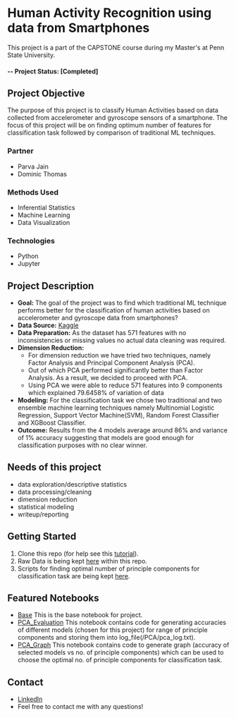 # Human Activity Recognition using data from Smartphones
This project is a part of the CAPSTONE course during my Master's at Penn State University.

#### -- Project Status: [Completed]

## Project Objective
The purpose of this project is to classify Human Activities based on data collected from accelerometer and gyroscope sensors of a smartphone. The focus of this project will be on finding optimum number of features for classification task followed by comparison of traditional ML techniques.

### Partner
* Parva Jain
* Dominic Thomas

### Methods Used
* Inferential Statistics
* Machine Learning
* Data Visualization

### Technologies
* Python
* Jupyter

## Project Description
* **Goal:** The goal of the project was to find which traditional ML technique performs better for the classification of human activities based on accelerometer and gyroscope data from smartphones?
* **Data Source:** [Kaggle](https://www.kaggle.com/datasets/uciml/human-activity-recognition-with-smartphones)
* **Data Preparation:** As the dataset has 571 features with no inconsistencies or missing values no actual data cleaning was required.
* **Dimension Reduction:**
  * For dimension reduction we have tried two techniques, namely Factor Analysis and Principal Component Analysis (PCA).
  * Out of which PCA performed significantly better than Factor Analysis. As a result, we decided to proceed with PCA.
  * Using PCA we were able to reduce 571 features into 9 components which explained 79.6458% of variation of data
* **Modeling:** For the classification task we chose two traditional and two ensemble machine learning techniques namely Multinomial Logistic Regression, Support Vector Machine(SVM), Random Forest Classifier and XGBoost Classifier.
* **Outcome:** Results from the 4 models average around 86% and variance of 1% accuracy suggesting that models are good enough for classification purposes with no clear winner.

## Needs of this project
- data exploration/descriptive statistics
- data processing/cleaning
- dimension reduction
- statistical modeling
- writeup/reporting

## Getting Started
1. Clone this repo (for help see this [tutorial](https://help.github.com/articles/cloning-a-repository/)).
2. Raw Data is being kept [here](/Data/) within this repo.    
3. Scripts for finding optimal number of principle components for classification task are being kept [here](/PCA/).

## Featured Notebooks
* [Base](/HAR_base.ipynb) This is the base notebook for project.
* [PCA_Evaluation](/PCA/PC_Evaluation.ipynb) This notebook contains code for generating accuracies of different models (chosen for this project) for range of principle components and storing them into log_file(/PCA/pca_log.txt).
* [PCA_Graph](/PCA/PC_Graph.ipynb) This notebook contains code to generate graph (accuracy of selected models vs no. of principle components) which can be used to choose the optimal no. of principle components for classification task.

## Contact
* [LinkedIn](https://www.linkedin.com/in/akshay2718/)
* Feel free to contact me with any questions!